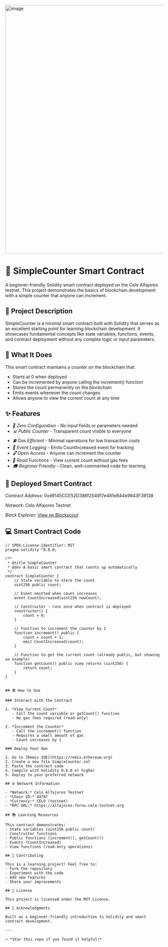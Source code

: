 <img width="1860" height="794" alt="image" src="https://github.com/user-attachments/assets/45b15348-babe-4995-8064-b8a203ab6eb0" />


# 🔢 SimpleCounter Smart Contract

A beginner-friendly Solidity smart contract deployed on the Celo Alfajores testnet. This project demonstrates the basics of blockchain development with a simple counter that anyone can increment.

## 📖 Project Description

SimpleCounter is a minimal smart contract built with Solidity that serves as an excellent starting point for learning blockchain development. It showcases fundamental concepts like state variables, functions, events, and contract deployment without any complex logic or input parameters.

## 🎯 What It Does

This smart contract maintains a counter on the blockchain that:
- Starts at 0 when deployed
- Can be incremented by anyone calling the increment() function
- Stores the count permanently on the blockchain
- Emits events whenever the count changes
- Allows anyone to view the current count at any time

## ✨ Features

- *🚀 Zero Configuration* - No input fields or parameters needed
- *📊 Public Counter* - Transparent count visible to everyone
- *⛽ Gas Efficient* - Minimal operations for low transaction costs
- *📢 Event Logging* - Emits CountIncreased event for tracking
- *🔓 Open Access* - Anyone can increment the counter
- *👀 Read Functions* - View current count without gas fees
- *🎓 Beginner Friendly* - Clean, well-commented code for learning

## 🔗 Deployed Smart Contract

*Contract Address:* 0xd9145CCE52D386f254917e481eB44e9943F39138

*Network:* Celo Alfajores Testnet

*Block Explorer:* [View on Blockscout](https://celo-alfajores.blockscout.com/address/XXX)

## 💻 Smart Contract Code

```solidity
// SPDX-License-Identifier: MIT
pragma solidity ^0.8.0;

/**
 * @title SimpleCounter
 * @dev A basic smart contract that counts up automatically
 */
contract SimpleCounter {
    // State variable to store the count
    uint256 public count;
    
    // Event emitted when count increases
    event CountIncreased(uint256 newCount);
    
    // Constructor - runs once when contract is deployed
    constructor() {
        count = 0;
    }
    
    // Function to increment the counter by 1
    function increment() public {
        count = count + 1;
        emit CountIncreased(count);
    }
    
    // Function to get the current count (already public, but showing as example)
    function getCount() public view returns (uint256) {
        return count;
    }
}


## 🛠 How to Use

### Interact with the Contract

1. *View Current Count*
   - Call the count variable or getCount() function
   - No gas fees required (read-only)

2. *Increment the Counter*
   - Call the increment() function
   - Requires a small amount of gas
   - Count increases by 1

### Deploy Your Own

1. Go to [Remix IDE](https://remix.ethereum.org)
2. Create a new file SimpleCounter.sol
3. Paste the contract code
4. Compile with Solidity 0.8.0 or higher
5. Deploy to your preferred network

## 🌐 Network Information

- *Network:* Celo Alfajores Testnet
- *Chain ID:* 44787
- *Currency:* CELO (testnet)
- *RPC URL:* https://alfajores-forno.celo-testnet.org

## 📚 Learning Resources

This contract demonstrates:
- State variables (uint256 public count)
- Constructor functions
- Public functions (increment(), getCount())
- Events (CountIncreased)
- View functions (read-only operations)

## 🤝 Contributing

This is a learning project! Feel free to:
- Fork the repository
- Experiment with the code
- Add new features
- Share your improvements

## 📄 License

This project is licensed under the MIT License.

## 🙏 Acknowledgments

Built as a beginner-friendly introduction to Solidity and smart contract development.

---

⭐ *Star this repo if you found it helpful!*
